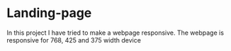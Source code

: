 # Landing-page

In this project I have tried to make a webpage responsive. The webpage is responsive for 768, 425  and 375 width device
